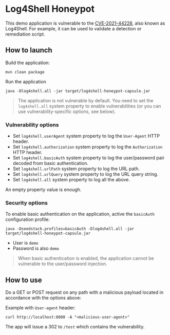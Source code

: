 # Log4Shell Honeypot

This demo application is vulnerable to the [CVE-2021-44228](https://cve.mitre.org/cgi-bin/cvename.cgi?name=CVE-2021-44228),
also known as Log4Shell. For example, it can be used to validate a detection or remediation script.

## How to launch

Build the application:

    mvn clean package

Run the application

    java -Dlog4shell.all -jar target/log4shell-honeypot-capsule.jar

> The application is not vulnerable by default. You need to set the `log4shell.all` system property to enable 
> vulnerabilities (or you can use vulnerability-specific options, see below).

### Vulnerability options

* Set `log4shell.userAgent` system property to log the `User-Agent` HTTP header.
* Set `log4shell.authorization` system property to log the `Authorization` HTTP header.
* Set `log4shell.basicAuth` system property to log the user/password pair decoded from basic authentication.
* Set `log4shell.urlPath` system property to log the URL path.
* Set `log4shell.urlQuery` system property to log the URL query string.
* Set `log4shell.all` system property to log all the above.

An empty property value is enough.

### Security options

To enable basic authentication on the application, active the `basicAuth` configuration profile:

    java -Dseedstack.profiles=basicAuth -Dlog4shell.all -jar target/log4shell-honeypot-capsule.jar

* User is `demo`
* Password is also `demo`

> When basic authentication is enabled, the application cannot be vulnerable to the user/password injection.

## How to use

Do a GET or POST request on any path with a malicious payload located in accordance with the options above:

Example with `User-agent` header:

    curl http://localhost:8080 -A "<malicious-user-agent>"

The app will issue a 302 to `/test` which contains the vulnerability. 
